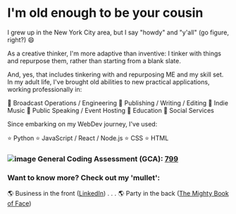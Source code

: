 # I'm old enough to be your cousin

I grew up in the New York City area, but I say "howdy" and "y'all" (go figure, right?) 😄

As a creative thinker, I'm more adaptive than inventive:  I tinker with things and repurpose them, rather than starting from a blank slate.

And, yes, that includes tinkering with and repurposing ME and my skill set.  In my adult life, I've brought old abilities to new practical applications, working professionally in:

💼 Broadcast Operations / Engineering
💼 Publishing / Writing / Editing
💼 Indie Music
💼 Public Speaking / Event Hosting
💼 Education
💼 Social Services

Since embarking on my WebDev journey, I've used:

⭐️ Python
⭐️ JavaScript / React / Node.js
⭐️ CSS
⭐️ HTML

### ![image](https://user-images.githubusercontent.com/76451364/122858356-25999580-d2e8-11eb-84d8-c81c0915007b.png) General Coding Assessment (GCA): [799](https://app.codesignal.com/coding-report/tWqCuPjBM6DsiyYsT-TP9BTLhDkgt3ZJp6PtgNmv5H)

### Want to know more? Check out my 'mullet':

🌎 Business in the front ([LinkedIn](https://www.linkedin.com/in/domenicscarcella)) . . . 
🌎 Party in the back ([The Mighty Book of Face](https://www.facebook.com/dom.scarcella))

